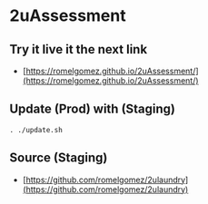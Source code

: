# 2uAssessment

## Try it live it the next link

- [https://romelgomez.github.io/2uAssessment/](https://romelgomez.github.io/2uAssessment/)

## Update (Prod) with (Staging)

`. ./update.sh`

## Source (Staging)

- [https://github.com/romelgomez/2ulaundry](https://github.com/romelgomez/2ulaundry)
